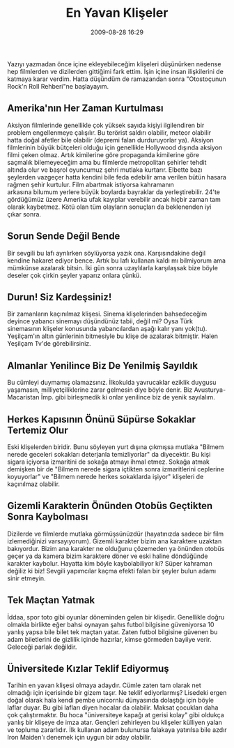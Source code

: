 ﻿---
layout: post
title: En Yavan Kli&#351;eler
date: 2009-08-28 16:29
comments: true
categories: []
---
Yazıyı yazmadan önce içine ekleyebileceğim klişeleri düşünürken nedense hep filmlerden ve dizilerden gittiğimi fark ettim. İşin içine insan ilişkilerini de katmaya karar verdim. Hatta düşündüm de ramazandan sonra "Otostoçunun Rock'n Roll Rehberi"ne başlayayım.
<h2>Amerika'nın Her Zaman Kurtulması</h2>
Aksiyon filmlerinde genellikle çok yüksek sayıda kişiyi ilgilendiren bir problem engellenmeye çalışılır. Bu terörist saldırı olabilir, meteor olabilir hatta doğal afetler bile olabilir (depremi falan durduruyorlar ya). Aksiyon filmlerinin büyük bütçeleri olduğu için genellikle Hollywood dışında aksiyon filmi çeken olmaz. Artık kimilerine göre propaganda kimilerine göre saçmalık bilemeyeceğim ama bu filmlerde metropolitan şehirler tehdit altında olur ve başrol oyuncumuz şehri mutlaka kurtarır. Elbette bazı şeylerden vazgeçer hatta kendini bile feda edebilir ama verilen bütün hasara rağmen şehir kurtulur. Film abartmak istiyorsa kahramanın arkasına bilumum yerlere büyük boylarda bayraklar da yerleştirebilir. 24'te gördüğümüz üzere Amerika ufak kayıplar verebilir ancak hiçbir zaman tam olarak kaybetmez. Kötü olan tüm olayların sonuçları da beklenenden iyi çıkar sonra.
<h2>Sorun Sende Değil Bende</h2>
Bir sevgili bu lafı ayrılırken söylüyorsa yazık ona. Karşısındakine değil kendine hakaret ediyor bence. Artık bu lafı kullanan kaldı mı bilmiyorum ama mümkünse azalarak bitsin. İki gün sonra uzaylılarla karşılaşsak bize böyle deseler çok çirkin şeyler yaparız onlara çünkü.
<h2>Durun! Siz Kardeşsiniz!</h2>
Bir zamanların kaçınılmaz klişesi. Sinema klişelerinden bahsedeceğim deyince yabancı sinemayı düşündünüz tabii, değil mi? Oysa Türk sinemasının klişeler konusunda yabancılardan aşağı kalır yanı yok(tu). Yeşilçam'ın altın günlerinin bitmesiyle bu klişe de azalarak bitmiştir. Halen Yeşilçam Tv'de görebilirsiniz.
<h2>Almanlar Yenilince Biz De Yenilmiş Sayıldık</h2>
Bu cümleyi duymamış olamazsınız. İlkokulda yavrucaklar eziklik duygusu yaşamasın, milliyetçiliklerine zarar gelmesin diye böyle denir. Biz Avusturya-Macaristan İmp. gibi birleşmedik ki onlar yenilince biz de yenik sayılalım.
<h2>Herkes Kapısının Önünü Süpürse Sokaklar Tertemiz Olur</h2>
Eski klişelerden biridir. Bunu söyleyen yurt dışına çıkmışsa mutlaka "Bilmem nerede geceleri sokakları deterjanla temizliyorlar" da diyecektir. Bu kişi sigara içiyorsa izmaritini de sokağa atmayı ihmal etmez. Sokağa atmak demişken bir de "Bilmem nerede sigara içtikten sonra izmaritlerini ceplerine koyuyorlar" ve "Bilmem nerede herkes sokaklarda işiyor" klişeleri de kaçınılmaz olabilir.
<h2>Gizemli Karakterin Önünden Otobüs Geçtikten Sonra Kaybolması</h2>
Dizilerde ve filmlerde mutlaka görmüşsünüzdür (hayatınızda sadece bir film izlemediğinizi varsayıyorum). Gizemli karakter bizim ana karaktere uzaktan bakıyordur. Bizim ana karakter ne olduğunu çözemeden ya önünden otobüs geçer ya da kamera bizim karaktere döner ve eski haline döndüğünde karakter kaybolur. Hayatta kim böyle kaybolabiliyor ki? Süper kahraman değiliz ki biz! Sevgili yapımcılar kaçma efekti falan bir şeyler bulun adamı sinir etmeyin.
<h2>Tek Maçtan Yatmak</h2>
İddaa, spor toto gibi oyunlar döneminden gelen bir klişedir. Genellikle doğru olmakla birlikte eğer bahsi oynayan şahıs futbol bilgisine güveniyorsa 10 yanlış yapsa bile bilet tek maçtan yatar. Zaten futbol bilgisine güvenen bu adam biletlerini de gizlilik içinde hazırlar, kimse görmeden bayiiye verir. Geleceği parlak değildir.
<h2>Üniversitede Kızlar Teklif Ediyormuş</h2>
Tarihin en yavan klişesi olmaya adaydır. Cümle zaten tam olarak net olmadığı için içerisinde bir gizem taşır. Ne teklif ediyorlarmış? Lisedeki ergen doğal olarak hala kendi pembe unicornlu dünyasında dolaştığı için böyle laflar duyar. Bu gibi lafları diyen hocalar da olabilir. Maksat çocukları daha çok çalıştırmaktır. Bu hoca "üniversiteye kapağı at gerisi kolay" gibi oldukça yanlış bir klişeye de imza atar. Gençleri zehirleyen bu klişeler külliyen yalan ve topluma zararlıdır. İlk kullanan adam bulunursa falakaya yatırılsa bile azdır Iron Maiden'ı denemek için uygun bir aday olabilir.
